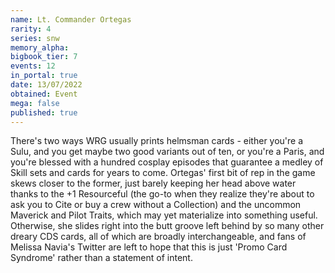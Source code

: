 ```yaml
---
name: Lt. Commander Ortegas
rarity: 4
series: snw
memory_alpha:
bigbook_tier: 7
events: 12
in_portal: true
date: 13/07/2022
obtained: Event
mega: false
published: true
---
```


There's two ways WRG usually prints helmsman cards - either you're a Sulu, and you get maybe two good variants out of ten, or you're a Paris, and you're blessed with a hundred cosplay episodes that guarantee a medley of Skill sets and cards for years to come. Ortegas' first bit of rep in the game skews closer to the former, just barely keeping her head above water thanks to the +1 Resourceful (the go-to when they realize they're about to ask you to Cite or buy a crew without a Collection) and the uncommon Maverick and Pilot Traits, which may yet materialize into something useful. Otherwise, she slides right into the butt groove left behind by so many other dreary CDS cards, all of which are broadly interchangeable, and fans of Melissa Navia's Twitter are left to hope that this is just 'Promo Card Syndrome' rather than a statement of intent.
